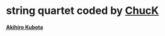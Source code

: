 # string quartet coded by [ChucK](http://chuck.cs.princeton.edu/)

#### [Akihiro Kubota](mailto:akihiro.kubota@nifty.com)
